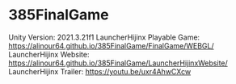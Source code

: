 # 385FinalGame
Unity Version: 2021.3.21f1
LauncherHijinx Playable Game: https://alinour64.github.io/385FinalGame/FinalGame/WEBGL/
LauncherHijinx Website: https://alinour64.github.io/385FinalGame/LauncherHijinxWebsite/
LauncherHijinx Trailer: https://youtu.be/uxr4AhwCXcw
